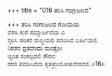 +++
title = "016 ತರಿಸಿ ಗಙ್ಗಾಜಲವ"

+++
ತರಿಸಿ ಗಂಗಾಜಲವ ಗೋಮಯ  
ವೆರಸಿ ಕುಶೆ ಸಮ್ಮಾರ್ಜನೆಯ ವಿ  
ಸ್ತರಿಸಿ ಪರಿಕರ ಶುದ್ಧಿಯಲಿ ಪಸರಿಸಿದ ಬರ್ಹಿಯಲಿ   
ನಿರಶನ ವ್ರತವೆಂದು ಮಂತ್ರೋ  
ಚ್ಚರಿತ ಸಂಕಲ್ಪದಲಿ ಕೌರವ  
ರರಸ ಪವಡಿಸಿದನು ಕೃತಪ್ರಾಯೋಪವೇಶದಲಿ       ॥16॥